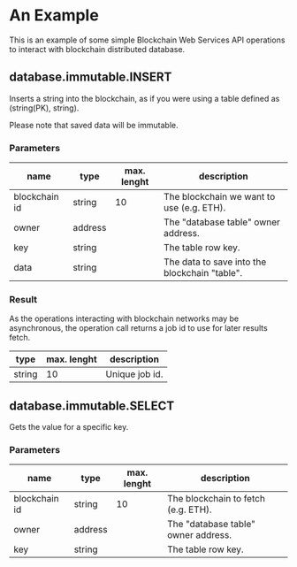 # An Example

This is an example of some simple Blockchain Web Services API operations to interact with blockchain distributed database.

## database.immutable.INSERT

Inserts a string into the blockchain, as if you were using a table defined as (string(PK), string).

Please note that saved data will be immutable.

### Parameters

| name | type | max. lenght | description |
|------|------|--------|-------------|
| blockchain id | string | 10 | The blockchain we want to use (e.g. ETH).
| owner| address |  | The "database table" owner address.
| key | string || The table row key.
| data | string || The data to save into the blockchain "table".

### Result

As the operations interacting with blockchain networks may be asynchronous, the operation call returns a job id to use for later results fetch.

type | max. lenght | description |
------|--------|-------------|
string | 10 | Unique job id.

## database.immutable.SELECT

Gets the value for a specific key.

### Parameters

| name | type | max. lenght | description |
|------|------|--------|-------------|
| blockchain id | string | 10 | The blockchain to fetch (e.g. ETH). 
| owner| address |  | The "database table" owner address.
| key | string || The table row key.